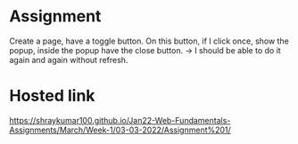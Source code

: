 # Assignment
Create a page, have a toggle button. On this button, if I click once, show the popup, inside the popup have the close button. -> I should be able to do it again and again without refresh.
# Hosted link
https://shraykumar100.github.io/Jan22-Web-Fundamentals-Assignments/March/Week-1/03-03-2022/Assignment%201/